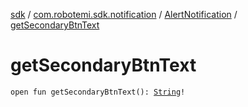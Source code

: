 [sdk](../../index.md) / [com.robotemi.sdk.notification](../index.md) / [AlertNotification](index.md) / [getSecondaryBtnText](./get-secondary-btn-text.md)

# getSecondaryBtnText

`open fun getSecondaryBtnText(): `[`String`](https://kotlinlang.org/api/latest/jvm/stdlib/kotlin/-string/index.html)`!`